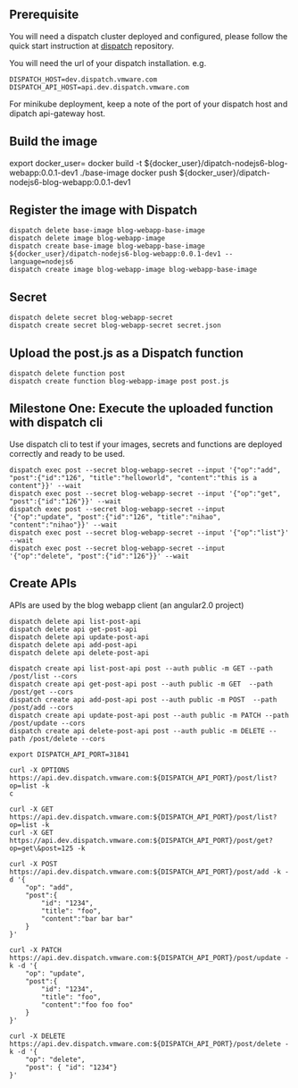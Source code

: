


## Prerequisite

You will need a dispatch cluster deployed and configured, please follow the quick start instruction at [dispatch](https://github.com/vmware/dispatch) repository.

You will need the url of your dispatch installation.
e.g.
```
DISPATCH_HOST=dev.dispatch.vmware.com
DISPATCH_API_HOST=api.dev.dispatch.vmware.com
```

For minikube deployment, keep a note of the port of your dispatch host and dipatch api-gateway host.

## Build the image
export docker_user=<your-docker-username>
docker build -t ${docker_user}/dipatch-nodejs6-blog-webapp:0.0.1-dev1 ./base-image
docker push ${docker_user}/dipatch-nodejs6-blog-webapp:0.0.1-dev1

## Register the image with Dispatch

```
dispatch delete base-image blog-webapp-base-image
dispatch delete image blog-webapp-image
dispatch create base-image blog-webapp-base-image ${docker_user}/dipatch-nodejs6-blog-webapp:0.0.1-dev1 --language=nodejs6
dispatch create image blog-webapp-image blog-webapp-base-image
```

## Secret

```
dispatch delete secret blog-webapp-secret
dispatch create secret blog-webapp-secret secret.json
```

## Upload the post.js as a Dispatch function

```
dispatch delete function post
dispatch create function blog-webapp-image post post.js
```

## Milestone One: Execute the uploaded function with dispatch cli

Use dispatch cli to test if your images, secrets and functions are deployed correctly and ready to be used.

```
dispatch exec post --secret blog-webapp-secret --input '{"op":"add", "post":{"id":"126", "title":"helloworld", "content":"this is a content"}}' --wait
dispatch exec post --secret blog-webapp-secret --input '{"op":"get", "post":{"id":"126"}}' --wait
dispatch exec post --secret blog-webapp-secret --input '{"op":"update", "post":{"id":"126", "title":"nihao", "content":"nihao"}}' --wait
dispatch exec post --secret blog-webapp-secret --input '{"op":"list"}' --wait
dispatch exec post --secret blog-webapp-secret --input '{"op":"delete", "post":{"id":"126"}}' --wait
```

## Create APIs

APIs are used by the blog webapp client (an angular2.0 project)

<!-- issue: need a way to get dispatch api host -->
<!-- issue: api secret injection -->


```
dispatch delete api list-post-api
dispatch delete api get-post-api
dispatch delete api update-post-api
dispatch delete api add-post-api
dispatch delete api delete-post-api

dispatch create api list-post-api post --auth public -m GET --path /post/list --cors
dispatch create api get-post-api post --auth public -m GET  --path /post/get --cors
dispatch create api add-post-api post --auth public -m POST  --path /post/add --cors
dispatch create api update-post-api post --auth public -m PATCH --path /post/update --cors
dispatch create api delete-post-api post --auth public -m DELETE --path /post/delete --cors
```


```
export DISPATCH_API_PORT=31841

curl -X OPTIONS https://api.dev.dispatch.vmware.com:${DISPATCH_API_PORT}/post/list?op=list -k
c

curl -X GET https://api.dev.dispatch.vmware.com:${DISPATCH_API_PORT}/post/list?op=list -k
curl -X GET https://api.dev.dispatch.vmware.com:${DISPATCH_API_PORT}/post/get?op=get\&post=125 -k

curl -X POST https://api.dev.dispatch.vmware.com:${DISPATCH_API_PORT}/post/add -k -d '{
    "op": "add",
    "post":{
        "id": "1234",
        "title": "foo",
        "content":"bar bar bar"
    }
}'

curl -X PATCH https://api.dev.dispatch.vmware.com:${DISPATCH_API_PORT}/post/update -k -d '{
    "op": "update",
    "post":{
        "id": "1234",
        "title": "foo",
        "content":"foo foo foo"
    }
}'

curl -X DELETE https://api.dev.dispatch.vmware.com:${DISPATCH_API_PORT}/post/delete -k -d '{
    "op": "delete",
    "post": { "id": "1234"}
}'


```
